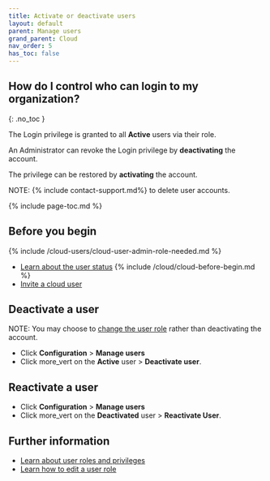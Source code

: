 ```yaml
---
title: Activate or deactivate users
layout: default
parent: Manage users
grand_parent: Cloud
nav_order: 5
has_toc: false
---
```


## How do I control who can login to my organization?
{: .no_toc }

The Login privilege is granted to all **Active** users via their role.

An Administrator can revoke the Login privilege by **deactivating** the account.

The privilege can be restored by **activating** the account.

NOTE: {% include contact-support.md%} to delete user accounts.

{% include page-toc.md %}

## Before you begin

{% include /cloud-users/cloud-user-admin-role-needed.md %}
* [Learn about the user status](/docs/cloud/cloud-users/cloud-ref-user-status)
{% include /cloud/cloud-before-begin.md %}
* [Invite a cloud user](/docs/cloud/cloud-users/cloud-user-invite)

## Deactivate a user

NOTE: You may choose to [change the user role](/docs/cloud/cloud-users/cloud-user-edit-role) rather than deactivating the account.

* Click **Configuration** > **Manage users**
* Click <span class="material-icons md-18">more_vert</span>  on the **Active** user > **Deactivate user**.

## Reactivate a user

* Click **Configuration** > **Manage users**
* Click <span class="material-icons md-18">more_vert</span>  on the **Deactivated** user > **Reactivate User**.

## Further information

* [Learn about user roles and privileges](/docs/cloud/cloud-users/cloud-ref-user-roles)
* [Learn how to edit a user role](/docs/cloud/cloud-users/cloud-user-edit-role)
